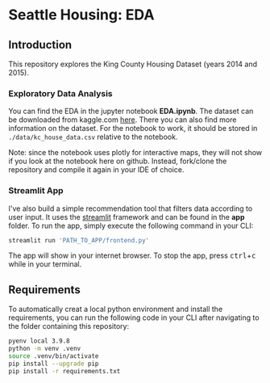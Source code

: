 # Seattle Housing: EDA

## Introduction
This repository explores the King County Housing Dataset (years 2014 and 2015).
### Exploratory Data Analysis
You can find the EDA in the jupyter notebook **EDA.ipynb**. The dataset can be downloaded from kaggle.com [here](https://www.kaggle.com/datasets/doesnotcompile/nf-kc-house-data). There you can also find more information on the dataset. For the notebook to work, it should be stored in ```./data/kc_house_data.csv``` relative to the notebook.

Note: since the notebook uses plotly for interactive maps, they will not show if you look at the notebook here on github. Instead, fork/clone the repository and compile it again in your IDE of choice.
### Streamlit App
I've also build a simple recommendation tool that filters data according to user input. It uses the [streamlit](https://streamlit.io) framework and can be found in the **app** folder. To run the app, simply execute the following command in your CLI:

```sh
streamlit run 'PATH_TO_APP/frontend.py'
```

The app will show in your internet browser. To stop the app, press <kbd>ctrl</kbd>+<kbd>c</kbd> while in your terminal.

## Requirements

To automatically creat a local python environment and install the requirements, you can run the following code in your CLI after navigating to the folder containing this repository:

```sh
pyenv local 3.9.8
python -m venv .venv
source .venv/bin/activate
pip install --upgrade pip
pip install -r requirements.txt
```